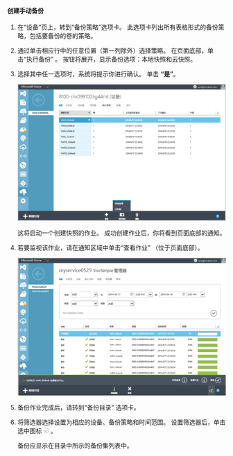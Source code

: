 
<!--author=SharS last changed: 9/15/15-->


#### <a name="to-create-a-manual-backup"></a>创建手动备份
1. 在“设备”页上，转到“备份策略”选项卡。 此选项卡列出所有表格形式的备份策略，包括要备份的卷的策略。
2. 通过单击相应行中的任意位置（第一列除外）选择策略。 在页面底部，单击“执行备份” 。 按钮将展开，显示备份选项：本地快照和云快照。 
3. 选择其中任一选项时，系统将提示你进行确认。 单击 **“是”**。 
   
    ![创建手动备份](./media/storsimple-create-manual-backup/HCS_CreateManualBackup1-include.png)
   
    这将启动一个创建快照的作业。 成功创建作业后，你将看到页面底部的通知。
4. 若要监视该作业，请在通知区域中单击“查看作业”  （位于页面底部）。 
   
    ![监视手动备份](./media/storsimple-create-manual-backup/HCS_CreateManualBackup2-include.png)
5. 备份作业完成后，请转到“备份目录”  选项卡。
6. 将筛选器选择设置为相应的设备、备份策略和时间范围。 设置筛选器后，单击选中图标  ![选中图标](./media/storsimple-create-manual-backup/HCS_CheckIcon-include.png) 。
   
   备份应显示在目录中所示的备份集列表中。



<!--HONumber=Nov16_HO2-->


